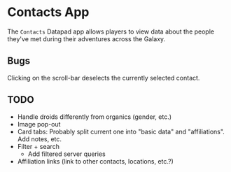 # Contacts App

The `Contacts` Datapad app allows players to view data about the people they've met during their adventures across the Galaxy.

## Bugs

Clicking on the scroll-bar deselects the currently selected contact.

## TODO

-   Handle droids differently from organics (gender, etc.)
-   Image pop-out
-   Card tabs: Probably split current one into "basic data" and "affiliations". Add notes, etc.
-   Filter + search
    -   Add filtered server queries
-   Affiliation links (link to other contacts, locations, etc.?)
